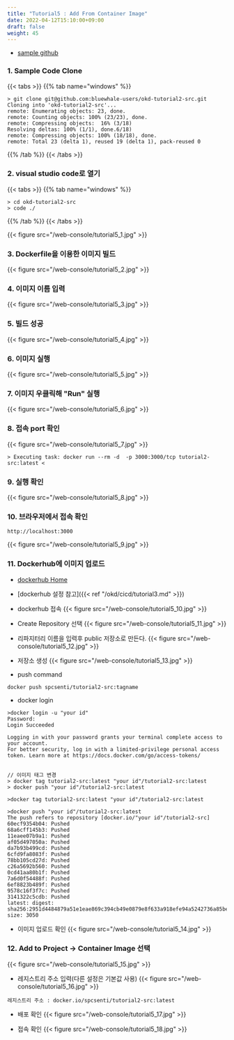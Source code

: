 ```yaml
---
title: "Tutorial5 : Add From Container Image"
date: 2022-04-12T15:10:00+09:00
draft: false
weight: 45
---
```


- [sample github](https://github.com/bluewhale-users/okd-tutorial2-src)

### 1. Sample Code Clone

{{< tabs >}}
{{% tab name="windows" %}}
```windows
> git clone git@github.com:bluewhale-users/okd-tutorial2-src.git
Cloning into 'okd-tutorial2-src'...
remote: Enumerating objects: 23, done.
remote: Counting objects: 100% (23/23), done.
remote: Compressing objects:  16% (3/18)
Resolving deltas: 100% (1/1), done.6/18)
remote: Compressing objects: 100% (18/18), done.
remote: Total 23 (delta 1), reused 19 (delta 1), pack-reused 0
```
{{% /tab %}}
{{< /tabs >}}

### 2. visual studio code로 열기
{{< tabs >}}
{{% tab name="windows" %}}
```windows
> cd okd-tutorial2-src
> code ./
```
{{% /tab %}}
{{< /tabs >}}

{{< figure src="/web-console/tutorial5_1.jpg" >}}

### 3. Dockerfile을 이용한 이미지 빌드
{{< figure src="/web-console/tutorial5_2.jpg" >}}

### 4. 이미지 이름 입력
{{< figure src="/web-console/tutorial5_3.jpg" >}}

### 5. 빌드 성공
{{< figure src="/web-console/tutorial5_4.jpg" >}}

### 6. 이미지 실행
{{< figure src="/web-console/tutorial5_5.jpg" >}}

### 7. 이미지 우클릭해 "Run" 실행
{{< figure src="/web-console/tutorial5_6.jpg" >}}

### 8. 접속 port 확인
{{< figure src="/web-console/tutorial5_7.jpg" >}}

```
> Executing task: docker run --rm -d  -p 3000:3000/tcp tutorial2-src:latest <
```

### 9. 실행 확인
{{< figure src="/web-console/tutorial5_8.jpg" >}}

### 10. 브라우저에서 접속 확인
```
http://localhost:3000
```

{{< figure src="/web-console/tutorial5_9.jpg" >}}


### 11. Dockerhub에 이미지 업로드
- [dockerhub Home](https://hub.docker.com/)
- [dockerhub 설정 참고]({{< ref "/okd/cicd/tutorial3.md" >}})

- dockerhub 접속
{{< figure src="/web-console/tutorial5_10.jpg" >}}

- Create Repository 선택
{{< figure src="/web-console/tutorial5_11.jpg" >}}

- 리파지터리 이름을 입력후 public 저장소로 만든다.
{{< figure src="/web-console/tutorial5_12.jpg" >}}

- 저장소 생성
{{< figure src="/web-console/tutorial5_13.jpg" >}}

- push command
```
docker push spcsenti/tutorial2-src:tagname
```

- docker login
```
>docker login -u "your id"
Password:
Login Succeeded

Logging in with your password grants your terminal complete access to your account.
For better security, log in with a limited-privilege personal access token. Learn more at https://docs.docker.com/go/access-tokens/
```

```

// 이미지 태그 변경
> docker tag tutorial2-src:latest "your id"/tutorial2-src:latest
> docker push "your id"/tutorial2-src:latest
```

```
>docker tag tutorial2-src:latest "your id"/tutorial2-src:latest

>docker push "your id"/tutorial2-src:latest
The push refers to repository [docker.io/"your id"/tutorial2-src]
60ecf9354b04: Pushed
68a6cff145b3: Pushed
11eaee07b9a1: Pushed
af05d497050a: Pushed
da7b93b499cd: Pushed
6cfd9fa8083f: Pushed
78bb105cd27d: Pushed
c26a5692b560: Pushed
0cd41aa80b1f: Pushed
7a6d0f54488f: Pushed
6ef8823b489f: Pushed
9578c16f3f7c: Pushed
3141322c5cdb: Pushed
latest: digest: sha256:2951d4484879a51e1eae869c394cb49e0879e8f633a918efe94a5242736a85be size: 3050
```

- 이미지 업로드 확인
{{< figure src="/web-console/tutorial5_14.jpg" >}}

### 12. Add to Project -> Container Image 선택
{{< figure src="/web-console/tutorial5_15.jpg" >}}

- 레지스트리 주소 입력(다른 설정은 기본값 사용)
{{< figure src="/web-console/tutorial5_16.jpg" >}}

```
레지스트리 주소 : docker.io/spcsenti/tutorial2-src:latest
```

- 배포 확인
{{< figure src="/web-console/tutorial5_17.jpg" >}}

- 접속 확인
{{< figure src="/web-console/tutorial5_18.jpg" >}}


